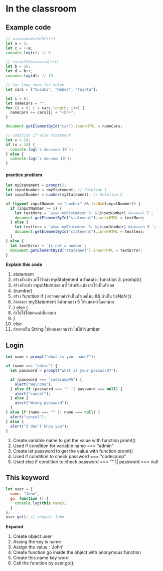 # In the classroom

## Example code

```js
// บวกก่อนค่อยนำค่าไปใช้(++i)
let a = 5;
let c = ++a;
console.log(c); // 6

// จะนำค่าไปใช้ก่อนค่อยบวก(i++)
let b = 10;
let d = b++;
console.log(d); // 10

// for loop show the value
let cars = ["Suzuki", "Hobda", "Toyota"];

let i = 0;
let nameCars = "";
for (i = 0; i < cars.length; i++) {
  nameCars += cars[i] + "<br>";
}

document.getElementById("car").innerHTML = nameCars;

// codition if else statement
let x = 10;
if (x < 10) {
  console.log(`x มีค่ามากกว่า 10`);
} else {
  console.log(`x มีค่าเท่ากับ 10`);
}
```

#### practice problem

```js
let myStatement = prompt();
let inputNumber = +myStatement; // Solution 1
let inputNumber = number(myStatement); // Solution 2

if (typeof inputNumber == "number" && !isNaN(inputNumber)) {
  if (inputNumber >= 5) {
    let textMore = `ค่าของ myStatement คือ ${inputNumber} มีค่ามากกว่า 5`;
    document.getElementById("statement").innerHTML = textMore;
  } else {
    let textless = `ค่าของ myStatement คือ ${inputNumber} มีค่าน้อยกว่า 5 `;
    document.getElementById("statement").innerHTML = textless;
  }
} else {
  let textError = `Is not a number`;
  document.getElementById("statement").innerHTML = textError;
}
```

**Explain this code**

1. statement
2. สร้างตัวแปร มาไว้รับค่า myStatement มารับค่าด้วย function 3. prompt()
3. สร้างตัวแปร inputNumber มาไว้สำหรับแปลงค่าให้เป็นตัวเลข
4. (number)
5. สร้าง function if ( ตรวจสอบค่าว่าเป็นตัวเลขไหม && ถ้าเป็น !isNaN ){
6. ถ้าค่าของ myStatement มีค่ามากกว่า 5 ให้แสดงค่านี้ออกมาก
7. } else {
8. ถ้าไม่ใช้ให้แสดงค่านี้ออกมา
9. }
10. else
11. ถ้าหากเป็น String ให้แสดงออกมาว่า ไม่ใช้ Number

## Login

```js
let name = prompt("what is your name?");

if (name === "admin") {
  let password = prompt("what is your password?");

  if (password === "codecamp#5") {
    alert("Welcome");
  } else if (password === "" || password === null) {
    alert("cancel");
  } else {
    alert("Wrong password");
  }
} else if (name === "" || name === null) {
  alert("cancel");
} else {
  alert("I don't know you");
}
```

1. Create variable name to get the value with function promt()
2. Used if condition for variable name === "admin"
3. Create let password to get the value with function promt()
4. Used if condition to check password === "codecamp"
5. Used else if condition to check password === "" || password === null

## This keyword

```js
let user = {
  name: "John",
  go: function () {
    console.log(this.name);
  }
};
user.go(); // output: John
```

**Expaind**
1. Create object user 
2. Assing the key is name
3. Assign the value : 'John'
4. Create function go inside the object with anonymous function 
5. Create this.name key word 
6. Call the function by user.go();
